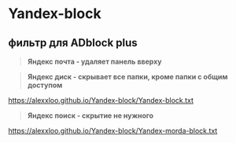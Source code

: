 # Yandex-block
## фильтр для ADblock plus 

>**Яндекс почта - удаляет панель вверху**

>**Яндекс диск - скрывает все папки, кроме папки с общим доступом**

https://alexxloo.github.io/Yandex-block/Yandex-block.txt

>**Яндекс поиск - скрытие не нужного**

https://alexxloo.github.io/Yandex-block/Yandex-morda-block.txt

